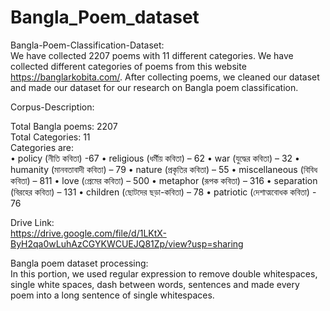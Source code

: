 # Bangla_Poem_dataset

Bangla-Poem-Classification-Dataset:    
We have collected 2207 poems with 11 different categories. We have collected different categories of poems from this website https://banglarkobita.com/. After collecting poems, we cleaned our dataset and made our dataset for our research on Bangla poem classification.

Corpus-Description:

Total Bangla poems: 2207     
Total Categories: 11            
Categories are:                              
•	policy (নীতি কবিতা) -67
•	religious (ধর্মীয় কবিতা) – 62
•	war (যুদ্ধের কবিতা) – 32
•	humanity (মানবতাবাদী কবিতা) – 79
•	nature (প্রকৃতির কবিতা) – 55
•	miscellaneous (বিবিধ কবিতা) – 811
•	love (প্রেমের কবিতা) – 500
•	metaphor (রূপক কবিতা) – 316
•	separation (বিরহের কবিতা) – 131
•	children (ছোটদের ছড়া-কবিতা) – 78
•	patriotic (দেশাত্মবোধক কবিতা) - 76

Drive Link:    
https://drive.google.com/file/d/1LKtX-ByH2qa0wLuhAzCGYKWCUEJQ81Zp/view?usp=sharing

Bangla poem dataset processing:      
In this portion, we used regular expression to remove double whitespaces, single white spaces, dash between words, sentences and made every poem into a long sentence of single whitespaces.



